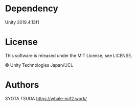 # Dependency
Unity 2019.4.13f1

# License
This software is released under the MIT License, see LICENSE.

© Unity Technologies Japan/UCL

# Authors
SYOTA TSUDA
https://whale-no12.work/
